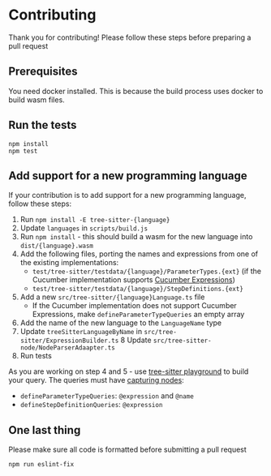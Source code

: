 # Contributing

Thank you for contributing! Please follow these steps before preparing a pull request

## Prerequisites

You need docker installed. This is because the build process uses docker to build wasm files.

## Run the tests

    npm install
    npm test

## Add support for a new programming language

If your contribution is to add support for a new programming language, follow these steps:

1. Run `npm install -E tree-sitter-{language}`
2. Update `languages` in `scripts/build.js`
3. Run `npm install` - this should build a wasm for the new language into `dist/{language}.wasm`
4. Add the following files, porting the names and expressions from one of the existing implementations:
   - `test/tree-sitter/testdata/{language}/ParameterTypes.{ext}` (if the Cucumber implementation supports [Cucumber Expressions](https://github.com/cucumber/cucumber-expressions#readme))
   - `test/tree-sitter/testdata/{language}/StepDefinitions.{ext}`
5. Add a new `src/tree-sitter/{language}Language.ts` file
   - If the Cucumber implementation does not support Cucumber Expressions, make `defineParameterTypeQueries` an empty array
6. Add the name of the new language to the `LanguageName` type
7. Update `treeSitterLanguageByName` in `src/tree-sitter/ExpressionBuilder.ts`
   8 Update `src/tree-sitter-node/NodeParserAdaapter.ts`
8. Run tests

As you are working on step 4 and 5 - use [tree-sitter playground](https://tree-sitter.github.io/tree-sitter/playground)
to build your query. The queries must have [capturing nodes](https://tree-sitter.github.io/tree-sitter/using-parsers#query-syntax):

- `defineParameterTypeQueries`: `@expression` and `@name`
- `defineStepDefinitionQueries`: `@expression`

## One last thing

Please make sure all code is formatted before submitting a pull request

    npm run eslint-fix
